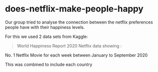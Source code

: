 # does-netflix-make-people-happy

Our group tried to analyse the connection between the netflix preferences people have with their happiness levels.

For this we used 2 data sets from Kaggle:
> World Happiness Report 2020
> Netflix data showing : 

No. 1 Netflix Movie for each week between January to September 2020

This was combined to include each country
